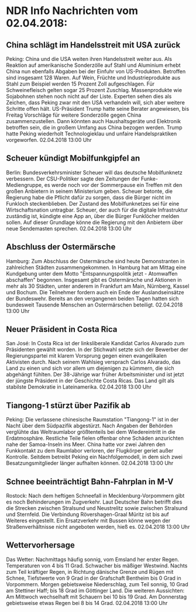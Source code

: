 # NDR Info Nachrichten vom 02.04.2018:


## China schlägt im Handelsstreit mit USA zurück
Peking: China und die USA weiten ihren Handelsstreit weiter aus. Als Reaktion auf amerikanische Sonderzölle auf Stahl und Aluminium erhebt China nun ebenfalls Abgaben bei der Einfuhr von US-Produkten. Betroffen sind insgesamt 128 Waren. Auf Wein, Früchte und Industrieprodukte aus Stahl zum Beispiel werden 15 Prozent Zoll aufgeschlagen. Für Schweinefleisch gelten sogar 25 Prozent Zuschlag. Massenprodukte wie Sojabohnen stehen noch nicht auf der Liste. Experten sehen dies als Zeichen, dass Peking zwar mit den USA verhandeln will, sich aber weitere Schritte offen hält. US-Präsident Trump hatte seine Berater angewiesen, bis Freitag Vorschläge für weitere Sonderzölle gegen China zusammenzustellen. Dann könnten auch Haushaltsgeräte und Elektronik betroffen sein, die in großem Umfang aus China bezogen werden. Trump hatte Peking wiederholt Technologieklau und unfaire Handelspraktiken vorgeworfen. 02.04.2018 13:00 Uhr 

## Scheuer kündigt Mobilfunkgipfel an
Berlin: Bundesverkehrsminister Scheuer will das deutsche Mobilfunknetz verbessern. Der CSU-Politiker sagte den Zeitungen der Funke-Mediengruppe, es werde noch vor der Sommerpause ein Treffen mit den großen Anbietern in seinem Ministerium geben. Scheuer betonte, die Regierung habe die Pflicht dafür zu sorgen, dass die Bürger nicht im Funkloch steckenblieben. Der Zustand des Mobilfunknetzes sei für eine Wirtschaftsnation untragbar. Scheuer, der auch für die digitale Infrastruktur zuständig ist, kündigte eine App an, über die Bürger Funklöcher melden sollen. Auf dieser Grundlage könne die Regierung mit den Anbietern über neue Sendemasten sprechen. 02.04.2018 13:00 Uhr 

## Abschluss der Ostermärsche
Hamburg: Zum Abschluss der Ostermärsche sind heute Demonstranten in zahlreichen Städten zusammengekommen. In Hamburg hat am Mittag eine Kundgebung unter dem Motto "Entspannungspolitik jetzt - Atomwaffen abschaffen" begonnen. Insgesamt gibt es Ostermärsche und Aktionen in mehr als 30 Städten, unter anderem in Frankfurt am Main, Nürnberg, Kassel und Bochum. Die Teilnehmer fordern auch ein Ende der Auslandseinsätze der Bundeswehr. Bereits an den vergangenen beiden Tagen hatten sich bundesweit Tausende Menschen an Ostermärschen beteiligt. 02.04.2018 13:00 Uhr 

## Neuer Präsident in Costa Rica
San José: In Costa Rica ist der linksliberale Kandidat Carlos Alvarado zum Präsidenten gewählt worden. In der Stichwahl setzte sich der Bewerber der Regierungspartei mit klarem Vorsprung gegen einen evangelikalen Aktivisten durch. Nach seinem Wahlsieg versprach Carlos Alvarado, das Land zu einen und sich vor allem um diejenigen zu kümmern, die sich abgehängt fühlten. Der 38-Jährige war früher Arbeitsminister und ist jetzt der jüngste Präsident in der Geschichte Costa Ricas. Das Land gilt als stabilste Demokratie in Lateinamerika. 02.04.2018 13:00 Uhr 

## Tiangong-1 stürzt über Pazifik ab
Peking: Die verlassene chinesische Raumstation "Tiangong-1" ist in der Nacht über dem Südpazifik abgestürzt. Nach Angaben der Behörden verglühte das Weltraumlabor größtenteils bei dem Wiedereintritt in die Erdatmosphäre. Restliche Teile fielen offenbar ohne Schäden anzurichten nahe der Samoa-Inseln ins Meer. China hatte vor zwei Jahren den Funkkontakt zu dem Raumlabor verloren, der Flugkörper geriet außer Kontrolle. Seitdem betreibt Peking ein Nachfolgemodell, in dem sich zwei Besatzungsmitglieder länger aufhalten können. 02.04.2018 13:00 Uhr 

## Schnee beeinträchtigt Bahn-Fahrplan in M-V
Rostock: Nach dem heftigen Schneefall in Mecklenburg-Vorpommern gibt es noch Behinderungen im Zugverkehr. Laut Deutscher Bahn betrifft dies die Strecken zwischen Stralsund und Neustrelitz sowie zwischen Stralsund und Sternfeld. Die Verbindung Rövershagen-Graal Müritz ist bis auf Weiteres eingestellt. Ein Ersatzverkehr mit Bussen könne wegen der Straßenverhältnisse nicht angeboten werden, hieß es. 02.04.2018 13:00 Uhr 

## Wettervorhersage
Das Wetter:
Nachmittags häufig sonnig, vom Emsland her erster Regen. Temperaturen von 4  bis 11 Grad. Schwacher bis mäßiger Westwind. Nachts zum Teil kräftiger Regen, in Richtung dänische Grenze und Rügen mit Schnee, Tiefstwerte von 9 Grad in der Grafschaft Bentheim bis 0 Grad in Vorpommern. Morgen gebietsweise Niederschlag, zum Teil sonnig, 10 Grad am Stettiner Haff; bis 18 Grad im Göttinger Land. Die weiteren Aussichten: Am Mittwoch wechselhaft mit Schauern bei 10 bis 19 Grad. Am Donnerstag gebietsweise etwas Regen bei 8 bis 14 Grad. 02.04.2018 13:00 Uhr 
